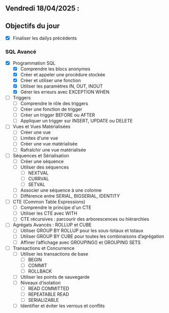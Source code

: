 ## Vendredi 18/04/2025 :

## Objectifs du jour

- [X] Finaliser les dailys précédents

### SQL Avancé

- [X] Programmation SQL
  - [X] Comprendre les blocs anonymes
  - [X] Créer et appeler une procédure stockée
  - [X] Créer et utiliser une fonction
  - [X] Utiliser les paramètres IN, OUT, INOUT
  - [X] Gérer les erreurs avec EXCEPTION WHEN

- [ ] Triggers
  - [ ] Comprendre le rôle des triggers
  - [ ] Créer une fonction de trigger
  - [ ] Créer un trigger BEFORE ou AFTER
  - [ ] Appliquer un trigger sur INSERT, UPDATE ou DELETE
  
- [ ] Vues et Vues Matérialisées
  - [ ] Créer une vue
  - [ ] Limites d'une vue
  - [ ] Créer une vue matérialisée
  - [ ] Rafraîchir une vue matérialisée
  
- [ ] Séquences et Sérialisation
  - [ ] Créer une séquence
  - [ ] Utiliser des séquences 
    - [ ] NEXTVAL
    - [ ] CURRVAL
    - [ ] SETVAL
  - [ ] Associer une séquence à une colonne
  - [ ] Différence entre SERIAL, BIGSERIAL, IDENTITY

- [ ] CTE (Common Table Expressions)
  - [ ] Comprendre le principe d'un CTE
  - [ ] Utiliser les CTE avec WITH
  - [ ] CTE récursives : parcourir des arborescences ou hiérarchies

- [ ] Agrégats Avancés : ROLLUP et CUBE
  - [ ] Utiliser GROUP BY ROLLUP pour les sous-totaux et totaux
  - [ ] Utiliser GROUP BY CUBE pour toutes les combinaisons d’agrégation
  - [ ] Affiner l’affichage avec GROUPING() et GROUPING SETS

- [ ] Transactions et Concurrence
  - [ ] Utiliser les transactions de base
    - [ ] BEGIN
    - [ ] COMMIT
    - [ ] ROLLBACK
  - [ ] Utiliser les points de sauvegarde
  - [ ] Niveaux d’isolation 
    - [ ] READ COMMITTED
	- [ ] REPEATABLE READ
	- [ ] SERIALIZABLE
  - [ ] Identifier et éviter les verrous et conflits
